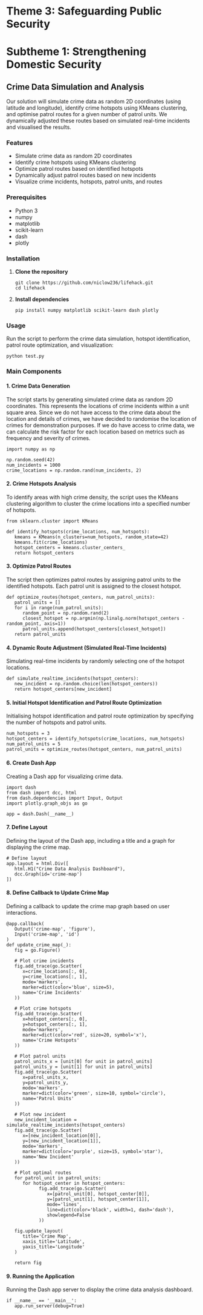 
# Theme 3: Safeguarding Public Security
# Subtheme 1: Strengthening Domestic Security
## Crime Data Simulation and Analysis

 Our solution will simulate crime data as random 2D coordinates (using latitude and longitude), identify crime hotspots using KMeans clustering, and optimise patrol routes for a given number of patrol units. We dynamically adjusted these routes based on simulated real-time incidents and visualised the results.

### Features

- Simulate crime data as random 2D coordinates
- Identify crime hotspots using KMeans clustering
- Optimize patrol routes based on identified hotspots
- Dynamically adjust patrol routes based on new incidents
- Visualize crime incidents, hotspots, patrol units, and routes

### Prerequisites

- Python 3
- numpy
- matplotlib
- scikit-learn
- dash
- plotly

### Installation

1. **Clone the repository**

   ```
   git clone https://github.com/niclow236/lifehack.git
   cd lifehack
   ```

2. **Install dependencies**

   ```
   pip install numpy matplotlib scikit-learn dash plotly
   ```

### Usage

Run the script to perform the crime data simulation, hotspot identification, patrol route optimization, and visualization:

   ```
   python test.py
   ```

### Main Components

#### 1. Crime Data Generation

The script starts by generating simulated crime data as random 2D coordinates. This represents the locations of crime incidents within a unit square area. Since we do not have access to the crime data about the location and details of crimes, we have decided to randomise the location of crimes for demonstration purposes. If we do have access to crime data, we can calculate the risk factor for each location based on metrics such as frequency and severity of crimes.

   ```
   import numpy as np

   np.random.seed(42)
   num_incidents = 1000
   crime_locations = np.random.rand(num_incidents, 2)
   ```
#### 2. Crime Hotspots Analysis

To identify areas with high crime density, the script uses the KMeans clustering algorithm to cluster the crime locations into a specified number of hotspots.

   ```
   from sklearn.cluster import KMeans

   def identify_hotspots(crime_locations, num_hotspots):
      kmeans = KMeans(n_clusters=num_hotspots, random_state=42)
      kmeans.fit(crime_locations)
      hotspot_centers = kmeans.cluster_centers_
      return hotspot_centers
   ```

#### 3. Optimize Patrol Routes

The script then optimizes patrol routes by assigning patrol units to the identified hotspots. Each patrol unit is assigned to the closest hotspot.

   ```
   def optimize_routes(hotspot_centers, num_patrol_units):
      patrol_units = []
      for i in range(num_patrol_units):
         random_point = np.random.rand(2)
         closest_hotspot = np.argmin(np.linalg.norm(hotspot_centers - random_point, axis=1))
         patrol_units.append(hotspot_centers[closest_hotspot])
      return patrol_units
   ```

#### 4. Dynamic Route Adjustment (Simulated Real-Time Incidents)

Simulating real-time incidents by randomly selecting one of the hotspot locations.

   ```
   def simulate_realtime_incidents(hotspot_centers):
      new_incident = np.random.choice(len(hotspot_centers))
      return hotspot_centers[new_incident]
   ```

#### 5. Initial Hotspot Identification and Patrol Route Optimization

Initialising hotspot identification and patrol route optimization by specifying the number of hotspots and patrol units.

   ```
   num_hotspots = 3
   hotspot_centers = identify_hotspots(crime_locations, num_hotspots)
   num_patrol_units = 5
   patrol_units = optimize_routes(hotspot_centers, num_patrol_units)
   ```

#### 6. Create Dash App

Creating a Dash app for visualizing crime data.

   ```
   import dash
   from dash import dcc, html
   from dash.dependencies import Input, Output
   import plotly.graph_objs as go

   app = dash.Dash(__name__)
   ```

#### 7. Define Layout

Defining the layout of the Dash app, including a title and a graph for displaying the crime map.

   ```
   # Define layout
   app.layout = html.Div([
      html.H1("Crime Data Analysis Dashboard"),
      dcc.Graph(id='crime-map')
   ])
   ```

#### 8. Define Callback to Update Crime Map

Defining a callback to update the crime map graph based on user interactions.

   ```
   @app.callback(
      Output('crime-map', 'figure'),
      Input('crime-map', 'id')
   )
   def update_crime_map(_):
      fig = go.Figure()

      # Plot crime incidents
      fig.add_trace(go.Scatter(
         x=crime_locations[:, 0],
         y=crime_locations[:, 1],
         mode='markers',
         marker=dict(color='blue', size=5),
         name='Crime Incidents'
      ))

      # Plot crime hotspots
      fig.add_trace(go.Scatter(
         x=hotspot_centers[:, 0],
         y=hotspot_centers[:, 1],
         mode='markers',
         marker=dict(color='red', size=20, symbol='x'),
         name='Crime Hotspots'
      ))

      # Plot patrol units
      patrol_units_x = [unit[0] for unit in patrol_units]
      patrol_units_y = [unit[1] for unit in patrol_units]
      fig.add_trace(go.Scatter(
         x=patrol_units_x,
         y=patrol_units_y,
         mode='markers',
         marker=dict(color='green', size=10, symbol='circle'),
         name='Patrol Units'
      ))

      # Plot new incident
      new_incident_location = simulate_realtime_incidents(hotspot_centers)
      fig.add_trace(go.Scatter(
         x=[new_incident_location[0]],
         y=[new_incident_location[1]],
         mode='markers',
         marker=dict(color='purple', size=15, symbol='star'),
         name='New Incident'
      ))

      # Plot optimal routes
      for patrol_unit in patrol_units:
         for hotspot_center in hotspot_centers:
               fig.add_trace(go.Scatter(
                  x=[patrol_unit[0], hotspot_center[0]],
                  y=[patrol_unit[1], hotspot_center[1]],
                  mode='lines',
                  line=dict(color='black', width=1, dash='dash'),
                  showlegend=False
               ))

      fig.update_layout(
         title='Crime Map',
         xaxis_title='Latitude',
         yaxis_title='Longitude'
      )

      return fig
   ```

#### 9. Running the Application

Running the Dash app server to display the crime data analysis dashboard.

   ```
   if __name__ == '__main__':
      app.run_server(debug=True)
   ```

